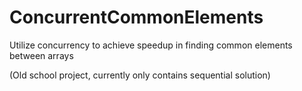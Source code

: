 ConcurrentCommonElements
========================

Utilize concurrency to achieve speedup in finding common elements between arrays

(Old school project, currently only contains sequential solution)
